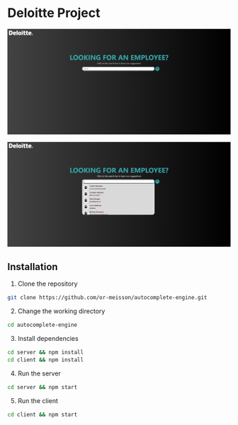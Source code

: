 # Deloitte Project


![alt text](image-1.png)

![alt text](image.png)

## Installation
1. Clone the repository
```bash
git clone https://github.com/or-meisson/autocomplete-engine.git
```
2. Change the working directory
```bash 
cd autocomplete-engine
```
3. Install dependencies
```bash
cd server && npm install
cd client && npm install
```
4. Run the server
```bash
cd server && npm start
```
5. Run the client
```bash
cd client && npm start
```
